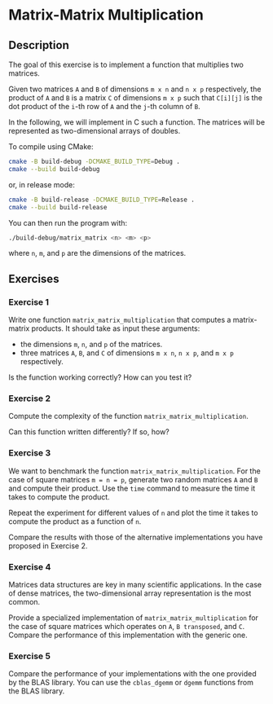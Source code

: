 # Matrix-Matrix Multiplication

## Description

The goal of this exercise is to implement a function that multiplies two matrices.

Given two matrices `A` and `B` of dimensions `m x n` and `n x p` respectively, the product of `A` and `B` is a matrix
`C` of dimensions `m x p` such that `C[i][j]` is the dot product of the `i`-th row of `A` and the `j`-th column of `B`.

In the following, we will implement in C such a function. The matrices will be represented as two-dimensional arrays of
doubles.

To compile using CMake:

```bash
cmake -B build-debug -DCMAKE_BUILD_TYPE=Debug .
cmake --build build-debug
```

or, in release mode:

```bash
cmake -B build-release -DCMAKE_BUILD_TYPE=Release .
cmake --build build-release
```

You can then run the program with:

```bash
./build-debug/matrix_matrix <n> <m> <p>
```

where `n`, `m`, and `p` are the dimensions of the matrices.

## Exercises

### Exercise 1

Write one function `matrix_matrix_multiplication` that computes a matrix-matrix products. It should take as input these
arguments:

- the dimensions `m`, `n`, and `p` of the matrices.
- three matrices `A`, `B`, and `C` of dimensions `m x n`, `n x p`, and `m x p` respectively.

Is the function working correctly? How can you test it?

### Exercise 2

Compute the complexity of the function `matrix_matrix_multiplication`.

Can this function written differently? If so, how?

### Exercise 3

We want to benchmark the function `matrix_matrix_multiplication`. For the case of square matrices `m = n = p`, generate
two random matrices `A` and `B` and compute their product. Use the `time` command to measure the time it takes to
compute the product.

Repeat the experiment for different values of `n` and plot the time it takes to compute the product as a function of
`n`.

Compare the results with those of the alternative implementations you have proposed in Exercise 2.

### Exercise 4

Matrices data structures are key in many scientific applications. In the case of dense matrices, the two-dimensional
array representation is the most common.

Provide a specialized implementation of `matrix_matrix_multiplication` for the case of square matrices which operates on
`A`, `B transposed`, and `C`. Compare the performance of this implementation with the generic one.

### Exercise 5

Compare the performance of your implementations with the one provided by the BLAS library. You can use the `cblas_dgemm`
or `dgemm` functions from the BLAS library.

